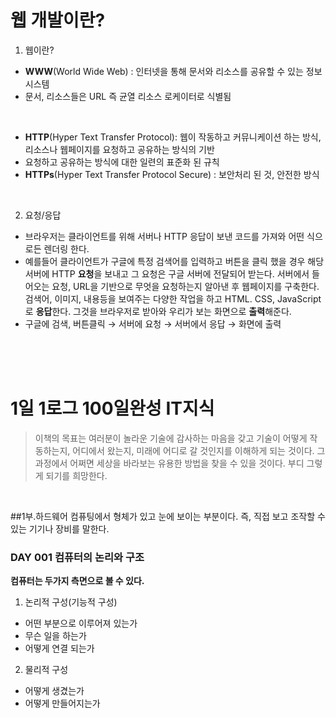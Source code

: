 # 웹 개발이란?

1. 웹이란?<br>
* **WWW**(World Wide Web) : 인터넷을 통해 문서와 리소스를 공유할 수 있는 정보 시스템
* 문서, 리소스들은 URL 즉 균열 리소스 로케이터로 식별됨

<br>

* **HTTP**(Hyper Text Transfer Protocol): 웹이 작동하고 커뮤니케이션 하는 방식, 리소스나 웹페이지를 요청하고 공유하는 방식의 기반
* 요청하고 공유하는 방식에 대한 일련의 표준화 된 규칙
* **HTTPs**(Hyper Text Transfer Protocol Secure) : 보안처리 된 것, 안전한 방식

<br>


2. 요청/응답
* 브라우저는 클라이언트를 위해 서버나 HTTP 응답이 보낸 코드를 가져와 어떤 식으로든 렌더링 한다. 
* 예를들어 클라이언트가 구글에 특정 검색어를 입력하고 버튼을 클릭 했을 경우 해당 서버에 HTTP **요청**을 보내고 그 요청은 구글 서버에 전달되어 받는다. 서버에서 들어오는 요청, URL을 기반으로 무엇을 요청하는지 알아낸 후 웹페이지를 구축한다. 검색어, 이미지, 내용등을 보여주는 다양한 작업을 하고 HTML. CSS, JavaScript로 **응답**한다. 그것을 브라우저로 받아와 우리가 보는 화면으로 **출력**해준다. 
* 구글에 검색, 버튼클릭 → 서버에 요청 → 서버에서 응답 → 화면에 출력

<br>
<br>
<br>

# 1일 1로그 100일완성 IT지식
> 이책의 목표는 여러분이 놀라운 기술에 감사하는 마음을 갖고 기술이 어떻게 작동하는지, 어디에서 왔는지, 미래에 어디로 갈 것인지를 이해하게 되는 것이다. 그 과정에서 어쩌면 세상을 바라보는 유용한 방법을 찾을 수 있을 것이다. 부디 그렇게 되기를 희망한다. 

<br>

##1부.하드웨어 
컴퓨팅에서 형체가 있고 눈에 보이는 부분이다. 즉, 직접 보고 조작할 수 있는 기기나 장비를 말한다.


### DAY 001 컴퓨터의 논리와 구조
**컴퓨터는 두가지 측면으로 볼 수 있다.**
1. 논리적 구성(기능적 구성)
* 어떤 부분으로 이루어져 있는가 
* 무슨 일을 하는가
* 어떻게 연결 되는가
2. 물리적 구성
* 어떻게 생겼는가 
* 어떻게 만들어지는가 




